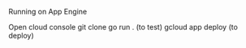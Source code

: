 Running on App Engine 

Open cloud console 
git clone 
go run . (to test)
gcloud app deploy (to deploy)
